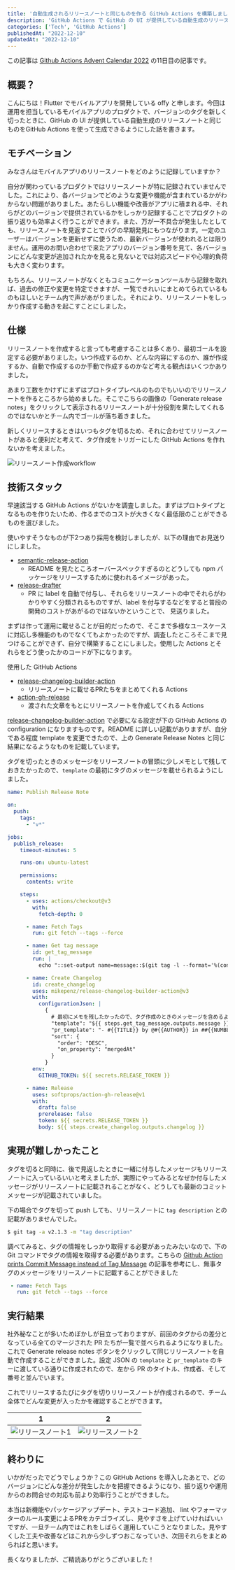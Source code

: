 ```yaml
---
title: '自動生成されるリリースノートと同じものを作る GitHub Actions を構築しました'
description: 'GitHub Actions で GitHub の UI が提供している自動生成のリリースノートと同じものを GitHub Actions を使って生成できるようにした話を書きます。'
categories: ['Tech', 'GitHub Actions']
publishedAt: "2022-12-10"
updatedAt: "2022-12-10"
---
```


この記事は [Github Actions Advent Calendar 2022](https://qiita.com/advent-calendar/2022/github-actions) の11日目の記事です。

## 概要？
こんにちは！Flutter でモバイルアプリを開発している offy と申します。今回は運用を担当しているモバイルアプリのプロダクトで、バージョンのタグを新しく切ったときに、GitHub の UI が提供している自動生成のリリースノートと同じものをGitHub Actions を使って生成できるようにした話を書きます。

## モチベーション

みなさんはモバイルアプリのリリースノートをどのように記録していますか？

自分が関わっているプロダクトではリリースノートが特に記録されていませんでした。これにより、各バージョンでどのような変更や機能が含まれているかがわからない問題がありました。あたらしい機能や改善がアプリに積まれる中、それらがどのバージョンで提供されているかをしっかり記録することでプロダクトの振り返りも効率よく行うことができます。また、万が一不具合が発生したとしても、リリースノートを見返すことでバグの早期発見にもつながります。一定のユーザーはバージョンを更新せずに使うため、最新バージョンが使われるとは限りません。運用のお問い合わせで来たアプリのバージョン番号を見て、各バージョンにどんな変更が追加されたかを見ると見ないとでは対応スピードや心理的負荷も大きく変わります。

もちろん、リリースノートがなくともコミュニケーションツールから記録を取れば、過去の修正や変更を特定できますが、一覧できれいにまとめてられているものもほしいとチーム内で声があがりました。それにより、リリースノートをしっかり作成する動きを起こすことにしました。

## 仕様

リリースノートを作成すると言っても考慮することは多くあり、最初ゴールを設定する必要がありました。いつ作成するのか、どんな内容にするのか、誰が作成するか、自動で作成するのか手動で作成するのかなど考える観点はいくつかありました。

あまり工数をかけずにまずはプロトタイプレベルのものでもいいのでリリースノートを作るところから始めました。そこでこちらの画像の「Generate release notes」をクリックして表示されるリリースノートが十分役割を果たしてくれるのではないかとチーム内でゴールが落ち着きました。

新しくリリースするときはいつもタグを切るため、それに合わせてリリースノートがあると便利だと考えて、タグ作成をトリガーにした GitHub Actions を作れないかを考えました。

![リリースノート作成workflow](/content/generate-release-note-workflow/workflow.png)

## 技術スタック

早速該当する GitHub Actions がないかを調査しました。まずはプロトタイプとなるものを作りたいため、作るまでのコストが大きくなく最低限のことができるものを選びました。

使いやすそうなものが下2つあり採用を検討しましたが、以下の理由でお見送りにしました。
  -  [semantic-release-action](https://github.com/cycjimmy/semantic-release-action)
      - README を見たところオーバースペックすぎるのとどうしても npm パッケージをリリースするために使われるイメージがあった。
  - [release-drafter](https://github.com/apps/release-drafter)
      - PR に label を自動で付与し、それらをリリースノートの中でそれらがわかりやすく分類されるものですが、label を付与するなどをすると普段の開発のコストがあがるのではないかということで、 見送りました。

まずは作って運用に載せることが目的だったので、そこまで多様なユースケースに対応し多機能のものでなくてもよかったのですが、調査したところそこまで見つけることができず、自分で構築することにしました。使用した Actions とそれらをどう使ったかのコードが下になります。

使用した GitHub Actions
 - [release-changelog-builder-action](https://github.com/mikepenz/release-changelog-builder-action)
    - リリースノートに載せるPRたちをまとめてくれる Actions
 - [action-gh-release](https://github.com/softprops/action-gh-release)
    - 渡された文章をもとにリリースノートを作成してくれる Actions

 [release-changelog-builder-action](https://github.com/mikepenz/release-changelog-builder-action) で必要になる設定が下の GitHub Actions の configuration になりますものです。README に詳しい記載がありますが、自分である程度 template を変更できたので、上の Generate Release Notes と同じ結果になるようなものを記載しています。

タグを切ったときのメッセージをリリースノートの冒頭に少しメモとして残しておきたかったので、`template` の最初にタグのメッセージを載せられるようにしました。

```yml [publish-release-note.yml]
name: Publish Release Note

on:
  push:
    tags:
      - "v*"

jobs:
  publish_release:
    timeout-minutes: 5

    runs-on: ubuntu-latest

    permissions:
      contents: write

    steps:
      - uses: actions/checkout@v3
        with:
          fetch-depth: 0

      - name: Fetch Tags
        run: git fetch --tags --force

      - name: Get tag message
        id: get_tag_message
        run: |
          echo "::set-output name=message::$(git tag -l --format='%(contents:subject)' ${{ github.ref_name }})"

      - name: Create Changelog
        id: create_changelog
        uses: mikepenz/release-changelog-builder-action@v3
        with:
          configurationJson: |
            {
              # 最初にメモを残したかったので、タグ作成のときのメッセージを含めるように
              "template": "${{ steps.get_tag_message.outputs.message }} \n\n ## What's changed \n #{{UNCATEGORIZED}} \n\n **Full Changelog**: #{{RELEASE_DIFF}}",
              "pr_template": "- #{{TITLE}} by @#{{AUTHOR}} in ##{{NUMBER}}",
              "sort": {
                "order": "DESC",
                "on_property": "mergedAt"
              }
            }
        env:
          GITHUB_TOKEN: ${{ secrets.RELEASE_TOKEN }}

      - name: Release
        uses: softprops/action-gh-release@v1
        with:
          draft: false
          prerelease: false
          token: ${{ secrets.RELEASE_TOKEN }}
          body: ${{ steps.create_changelog.outputs.changelog }}
```

## 実現が難しかったこと
タグを切ると同時に、後で見返したときに一緒に付与したメッセージもリリースノートに入っているいいと考えましたが、実際にやってみるとなぜか付与したメッセージがリリースノートに記載されることがなく、どうしても最新のコミットメッセージが記載されていました。

下の場合でタグを切って push しても、リリースノートに `tag description` との記載がありませんでした。

```bash
$ git tag -a v2.1.3 -m "tag description"
```

調べてみると、タグの情報をしっかり取得する必要があったみたいなので、下の Git コマンドでタグの情報を取得する必要があります。こちらの [Github Action prints Commit Message instead of Tag Message](https://stackoverflow.com/questions/72200924/github-action-prints-commit-message-instead-of-tag-message) の記事を参考にし、無事タグのメッセージをリリースノートに記載することができました

```yaml [.github/workflows/publish-release-note.yaml]
 - name: Fetch Tags
   run: git fetch --tags --force
```

## 実行結果

社外秘なことが多いためぼかしが目立っておりますが、前回のタグからの差分となっている全てのマージされた PR たちが一覧で並べられるようになりました。これで Generate release notes ボタンをクリックして同じリリースノートを自動で作成することができました。設定 JSON の `template` と `pr_template` のキーに渡している通りに作成されたので、左から PR のタイトル、作成者、そして番号と並んでいます。

これでリリースするたびにタグを切りリリースノートが作成されるので、チーム全体でどんな変更が入ったかを確認することができます。

| 1 | 2 |
| --- | --- |
| ![リリースノート1](/content/generate-release-note-workflow/result_1.png)|![リリースノート2](/content/generate-release-note-workflow/result_2.png)|

## 終わりに
いかがだったでどうでしょうか？この GitHub Actions を導入したあとで、どのバージョンにどんな差分が発生したかを把握できるようになり、振り返りや運用からのお問合せの対応も前より効率行うことができました。

本当は新機能やパッケージアップデート、テストコード追加、 lint やフォーマッターのルール変更によるPRをカテゴライズし、見やすさを上げていければいいですが、一旦チーム内ではこれをしばらく運用していこうとなりました。見やすくした工夫や改善などはこれから少しずつおこなっていき、次回それらをまとめらればと思います。

長くなりましたが、ご精読ありがとうございました！

